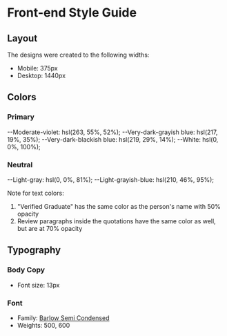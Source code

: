 # Front-end Style Guide

## Layout

The designs were created to the following widths:

- Mobile: 375px
- Desktop: 1440px

## Colors

### Primary

--Moderate-violet: hsl(263, 55%, 52%);
--Very-dark-grayish blue: hsl(217, 19%, 35%);
--Very-dark-blackish blue: hsl(219, 29%, 14%);
--White: hsl(0, 0%, 100%);

### Neutral

--Light-gray: hsl(0, 0%, 81%);
--Light-grayish-blue: hsl(210, 46%, 95%);

Note for text colors:

1. "Verified Graduate" has the same color as the person's name with 50% opacity
2. Review paragraphs inside the quotations have the same color as well, but are at 70% opacity

## Typography

### Body Copy

- Font size: 13px

### Font

- Family: [Barlow Semi Condensed](https://fonts.google.com/specimen/Barlow+Semi+Condensed)
- Weights: 500, 600
